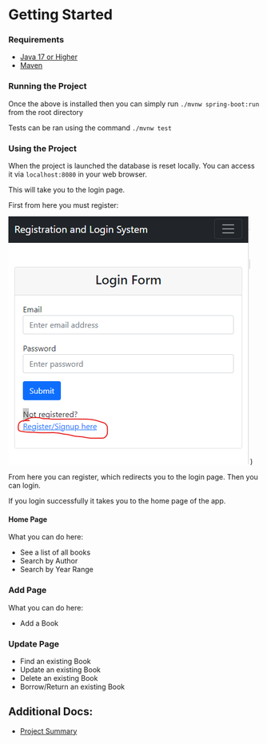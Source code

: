 # Getting Started

### Requirements

- [Java 17 or Higher](https://www.oracle.com/uk/java/technologies/downloads/#jdk17-windows)
- [Maven](https://maven.apache.org/install.html)

### Running the Project

Once the above is installed then you can simply run `./mvnw spring-boot:run` from the root directory

Tests can be ran using the command `./mvnw test`

### Using the Project

When the project is launched the database is reset locally.
You can access it via `localhost:8080` in your web browser.

This will take you to the login page.

First from here you must register:

![Login Page Register Link](./docs/images/login-page-register-link.png))

From here you can register, which redirects you to the login page.
Then you can login.

If you login successfully it takes you to the home page of the app.

#### Home Page

What you can do here:

- See a list of all books
- Search by Author
- Search by Year Range

### Add Page

What you can do here:

- Add a Book

### Update Page

- Find an existing Book
- Update an existing Book
- Delete an existing Book
- Borrow/Return an existing Book

## Additional Docs:

- [Project Summary](./docs/markdown/project-summary.md)
